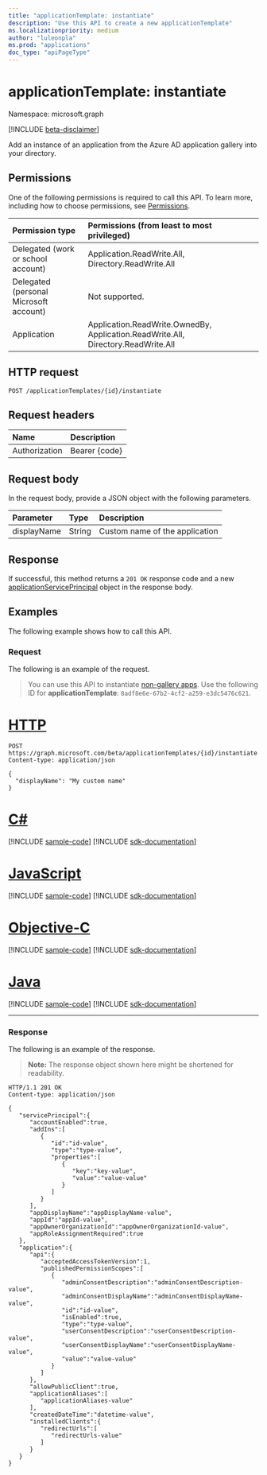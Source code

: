 ```yaml
---
title: "applicationTemplate: instantiate"
description: "Use this API to create a new applicationTemplate"
ms.localizationpriority: medium
author: "luleonpla"
ms.prod: "applications"
doc_type: "apiPageType"
---
```


# applicationTemplate: instantiate

Namespace: microsoft.graph

[!INCLUDE [beta-disclaimer](../../includes/beta-disclaimer.md)]

Add an instance of an application from the Azure AD application gallery into your directory.

## Permissions

One of the following permissions is required to call this API. To learn more, including how to choose permissions, see [Permissions](/graph/permissions-reference).

| Permission type                        | Permissions (from least to most privileged) |
|:---------------------------------------|:--------------------------------------------|
| Delegated (work or school account)     | Application.ReadWrite.All, Directory.ReadWrite.All |
| Delegated (personal Microsoft account) | Not supported. |
| Application                            | Application.ReadWrite.OwnedBy, Application.ReadWrite.All, Directory.ReadWrite.All |

## HTTP request

<!-- { "blockType": "ignored" } -->

```http
POST /applicationTemplates/{id}/instantiate
```

## Request headers

| Name          | Description   |
|:--------------|:--------------|
| Authorization | Bearer {code} |

## Request body

In the request body, provide a JSON object with the following parameters.

| Parameter    | Type        | Description |
|:-------------|:------------|:------------|
|displayName|String|Custom name of the application|

## Response

If successful, this method returns a `201 OK` response code and a new [applicationServicePrincipal](../resources/applicationserviceprincipal.md) object in the response body.

## Examples

The following example shows how to call this API.

### Request

The following is an example of the request.
 
> You can use this API to instantiate [non-gallery apps](/azure/active-directory/manage-apps/add-non-gallery-app). Use the following ID for **applicationTemplate**: `8adf8e6e-67b2-4cf2-a259-e3dc5476c621`.

# [HTTP](#tab/http)
<!-- {
  "blockType": "request",
  "name": "applicationtemplate_instantiate"
}-->

```http
POST https://graph.microsoft.com/beta/applicationTemplates/{id}/instantiate
Content-type: application/json

{
  "displayName": "My custom name"
}
```
# [C#](#tab/csharp)
[!INCLUDE [sample-code](../includes/snippets/csharp/applicationtemplate-instantiate-csharp-snippets.md)]
[!INCLUDE [sdk-documentation](../includes/snippets/snippets-sdk-documentation-link.md)]

# [JavaScript](#tab/javascript)
[!INCLUDE [sample-code](../includes/snippets/javascript/applicationtemplate-instantiate-javascript-snippets.md)]
[!INCLUDE [sdk-documentation](../includes/snippets/snippets-sdk-documentation-link.md)]

# [Objective-C](#tab/objc)
[!INCLUDE [sample-code](../includes/snippets/objc/applicationtemplate-instantiate-objc-snippets.md)]
[!INCLUDE [sdk-documentation](../includes/snippets/snippets-sdk-documentation-link.md)]

# [Java](#tab/java)
[!INCLUDE [sample-code](../includes/snippets/java/applicationtemplate-instantiate-java-snippets.md)]
[!INCLUDE [sdk-documentation](../includes/snippets/snippets-sdk-documentation-link.md)]

---


### Response

The following is an example of the response.

> **Note:** The response object shown here might be shortened for readability. 

<!-- {
  "blockType": "response",
  "truncated": true,
  "@odata.type": "microsoft.graph.applicationServicePrincipal"
} -->

```http
HTTP/1.1 201 OK
Content-type: application/json

{
   "servicePrincipal":{
      "accountEnabled":true,
      "addIns":[
         {
            "id":"id-value",
            "type":"type-value",
            "properties":[
               {
                  "key":"key-value",
                  "value":"value-value"
               }
            ]
         }
      ],
      "appDisplayName":"appDisplayName-value",
      "appId":"appId-value",
      "appOwnerOrganizationId":"appOwnerOrganizationId-value",
      "appRoleAssignmentRequired":true
   },
   "application":{
      "api":{
         "acceptedAccessTokenVersion":1,
         "publishedPermissionScopes":[
            {
               "adminConsentDescription":"adminConsentDescription-value",
               "adminConsentDisplayName":"adminConsentDisplayName-value",
               "id":"id-value",
               "isEnabled":true,
               "type":"type-value",
               "userConsentDescription":"userConsentDescription-value",
               "userConsentDisplayName":"userConsentDisplayName-value",
               "value":"value-value"
            }
         ]
      },
      "allowPublicClient":true,
      "applicationAliases":[
         "applicationAliases-value"
      ],
      "createdDateTime":"datetime-value",
      "installedClients":{
         "redirectUrls":[
            "redirectUrls-value"
         ]
      }
   }
}
```

<!-- uuid: 16cd6b66-4b1a-43a1-adaf-3a886856ed98
2019-02-04 14:57:30 UTC -->
<!-- {
  "type": "#page.annotation",
  "description": "applicationTemplate: instantiate",
  "keywords": "",
  "section": "documentation",
  "tocPath": ""
}-->

